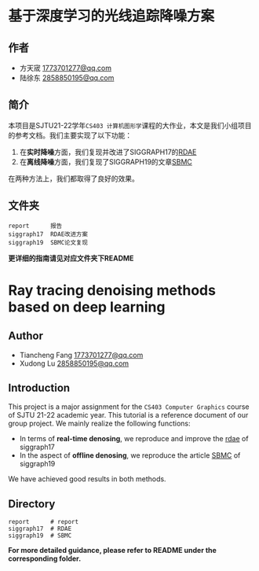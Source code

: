 # 基于深度学习的光线追踪降噪方案

## 作者

* 方天宬   1773701277@qq.com
* 陆徐东   2858850195@qq.com



## 简介

本项目是SJTU21-22学年`CS403 计算机图形学`课程的大作业，本文是我们小组项目的参考文档。我们主要实现了以下功能：

1. 在**实时降噪**方面，我们复现并改进了SIGGRAPH17的[RDAE](https://research.nvidia.com/publication/interactive-reconstruction-monte-carlo-image-sequences-using-recurrent-denoising)
2. 在**离线降噪**方面，我们复现了SIGGRAPH19的文章[SBMC](https://github.com/adobe/sbmc)

在两种方法上，我们都取得了良好的效果。



## 文件夹

```
report      报告
siggraph17  RDAE改进方案
siggraph19  SBMC论文复现
```

**更详细的指南请见对应文件夹下README**



# Ray tracing denoising methods based on deep learning

## Author

* Tiancheng Fang   1773701277@qq.com
* Xudong Lu   2858850195@qq.com



## Introduction

This project is a major assignment for the `CS403 Computer Graphics` course of SJTU 21-22 academic year. This tutorial is a reference document of our group project. We mainly realize the following functions:

* In terms of **real-time denosing**, we reproduce and improve the [rdae](https://research.nvidia.com/publication/interactive-reconstruction-monte-carlo-image-sequences-using-recurrent-denoising) of siggraph17
* In the aspect of **offline denosing**, we reproduce the article [SBMC](https://github.com/adobe/sbmc) of siggraph19

We have achieved good results in both methods.



## Directory

```
report      # report
siggraph17  # RDAE
siggraph19  # SBMC
```

**For more detailed guidance, please refer to README under the corresponding folder.**
